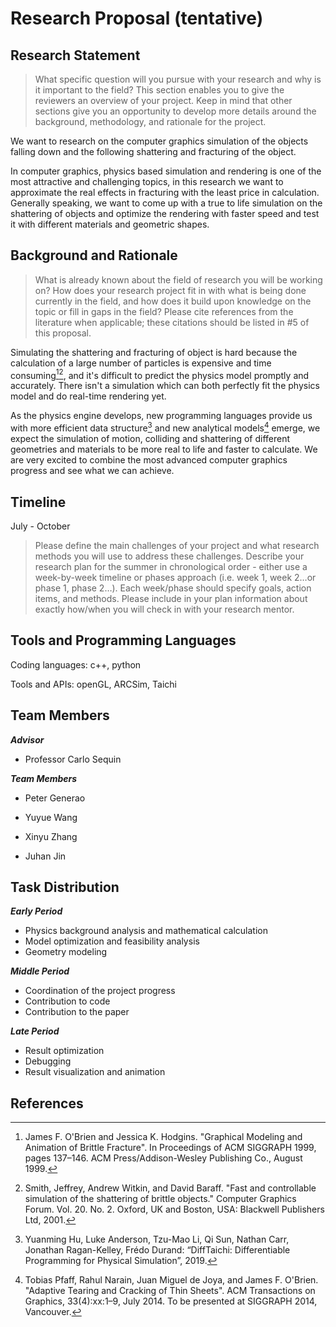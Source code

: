 # Research Proposal (tentative)

## Research Statement

> What specific question will you pursue with your research and why is it important to the field? This section enables you to give the reviewers an overview of your project. Keep in mind that other sections give you an opportunity to develop more details around the background, methodology, and rationale for the project.

We want to research on the computer graphics simulation of the objects falling down and the following shattering and fracturing of the object. 

In computer graphics, physics based simulation and rendering is one of the most attractive and challenging topics, in this research we want to approximate the real effects in fracturing with the least price in calculation. Generally speaking, we want to come up with a true to life simulation on the shattering of objects and optimize the rendering with faster speed and test it with different materials and geometric shapes.

## Background and Rationale

> What is already known about the field of research you will be working on? How does your research project fit in with what is being done currently in the field, and how does it build upon knowledge on the topic or fill in gaps in the field? Please cite references from the literature when applicable; these citations should be listed in #5 of this proposal. 

Simulating the shattering and fracturing of object is hard because the calculation of a large number of particles is expensive and time consuming[^1][^2], and it's difficult to predict the physics model promptly and accurately. There isn't a simulation which can both perfectly fit the physics model and do real-time rendering yet.

As the physics engine develops, new programming languages provide us with more efficient data structure[^3] and new analytical models[^4] emerge, we expect the simulation of motion, colliding and shattering of different geometries and materials to be more real to life and faster to calculate. We are very excited to combine the most advanced computer graphics progress and see what we can achieve.

## Timeline

July - October

> Please define the main challenges of your project and what research methods you will use to address these challenges. Describe your research plan for the summer in chronological order - either use a week-by-week timeline or phases approach (i.e. week 1, week 2…or phase 1, phase 2…). Each week/phase should specify goals, action items, and methods. Please include in your plan information about exactly how/when you will check in with your research mentor.

## Tools and Programming Languages

Coding languages: c++, python

Tools and APIs: openGL, ARCSim, Taichi

## Team Members

***Advisor***

* Professor Carlo Sequin

***Team Members***

* Peter Generao

* Yuyue Wang

* Xinyu Zhang

* Juhan Jin

## Task Distribution

***Early Period***

* Physics background analysis and mathematical calculation
* Model optimization and feasibility analysis
* Geometry modeling

***Middle Period***

* Coordination of the project progress
* Contribution to code
* Contribution to the paper 

***Late Period***

* Result optimization
* Debugging
* Result visualization and animation

## References

[^1]: James F. O'Brien and Jessica K. Hodgins. "Graphical Modeling and Animation of Brittle Fracture". In Proceedings of ACM SIGGRAPH 1999, pages 137–146. ACM Press/Addison-Wesley Publishing Co., August 1999.

[^2]: Smith, Jeffrey, Andrew Witkin, and David Baraff. "Fast and controllable simulation of the shattering of brittle objects." Computer Graphics Forum. Vol. 20. No. 2. Oxford, UK and Boston, USA: Blackwell Publishers Ltd, 2001.

[^3]: Yuanming Hu, Luke Anderson, Tzu-Mao Li, Qi Sun, Nathan Carr, Jonathan Ragan-Kelley, Frédo Durand: “DiffTaichi: Differentiable Programming for Physical Simulation”, 2019.

[^4]: Tobias Pfaff, Rahul Narain, Juan Miguel de Joya, and James F. O'Brien. "Adaptive Tearing and Cracking of Thin Sheets". ACM Transactions on Graphics, 33(4):xx:1–9, July 2014. To be presented at SIGGRAPH 2014, Vancouver.
